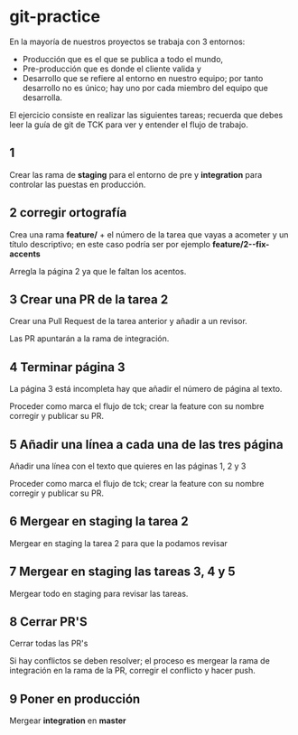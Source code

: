 # git-practice

En la mayoría de nuestros proyectos se trabaja con 3 entornos:
 - Producción que es el que se publica a todo el mundo, 
 - Pre-producción que es donde el cliente valida y 
 - Desarrollo que se refiere al entorno en nuestro equipo; por tanto desarrollo no es único; hay uno por cada miembro del equipo que desarrolla.
 
El ejercicio consiste en realizar las siguientes tareas; recuerda que debes leer la guía de git de TCK para ver y entender el flujo de trabajo.

## 1
Crear las rama de **staging** para el entorno de pre y **integration** para controlar las puestas en producción.

## 2 corregir ortografía

Crea una rama **feature/** + el número de la tarea que vayas a acometer y un título descriptivo; en este caso podría ser por ejemplo **feature/2--fix-accents**

Arregla la página 2 ya que le faltan los acentos.

## 3 Crear una PR de la tarea 2

Crear una Pull Request de la tarea anterior y añadir a un revisor.

Las PR apuntarán a la rama de integración.

## 4 Terminar página 3

La página 3 está incompleta hay que añadir el número de página al texto.

Proceder como marca el flujo de tck; crear la feature con su nombre corregir y publicar su PR.

## 5 Añadir una línea a cada una de las tres página

Añadir una línea con el texto que quieres en las páginas 1, 2 y 3

Proceder como marca el flujo de tck; crear la feature con su nombre corregir y publicar su PR.

## 6 Mergear en staging la tarea 2

Mergear en staging la tarea 2 para que la podamos revisar

## 7 Mergear en staging las tareas 3, 4 y 5

Mergear todo en staging para revisar las tareas.

## 8 Cerrar PR'S

Cerrar todas las PR's

Si hay conflictos se deben resolver; el proceso es mergear la rama de integración en la rama de la PR, corregir el conflicto y hacer push.

## 9 Poner en producción

Mergear **integration** en **master**
